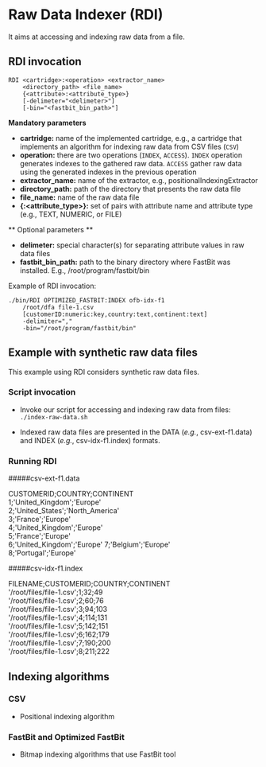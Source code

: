 # Raw Data Indexer (RDI) 

It aims at accessing and indexing raw data from a file. 

## RDI invocation

	RDI <cartridge>:<operation> <extractor_name> 
		<directory_path> <file_name> 
		{<attribute>:<attribute_type>} 
		[-delimeter="<delimeter>"] 
		[-bin="<fastbit_bin_path>"]

**Mandatory parameters**

* **cartridge:** name of the implemented cartridge, e.g., a cartridge that implements an algorithm for indexing raw data from CSV files (`CSV`)
* **operation:** there are two operations (`INDEX`, `ACCESS`). `INDEX` operation generates indexes to the gathered raw data. `ACCESS` gather raw data using the generated indexes in the previous operation
* **extractor_name:** name of the extractor, e.g., positionalIndexingExtractor
* **directory_path:** path of the directory that presents the raw data file
* **file_name:** name of the raw data file
* **{<attribute>:<attribute_type>}:** set of pairs with attribute name and attribute type (e.g., TEXT, NUMERIC, or FILE)

** Optional parameters **

* **delimeter:** special character(s) for separating attribute values in raw data files
* **fastbit_bin_path:** path to the binary directory where FastBit was installed. E.g., /root/program/fastbit/bin

Example of RDI invocation:

	./bin/RDI OPTIMIZED_FASTBIT:INDEX ofb-idx-f1 
		/root/dfa file-1.csv 
		[customerID:numeric:key,country:text,continent:text] 
		-delimiter="," 
		-bin="/root/program/fastbit/bin"


## Example with synthetic raw data files

This example using RDI considers synthetic raw data files.

### Script invocation

* Invoke our script for accessing and indexing raw data from files:
`./index-raw-data.sh`

* Indexed raw data files are presented in the DATA (<i>e.g.</i>, csv-ext-f1.data) and INDEX (<i>e.g.</i>, csv-idx-f1.index) formats.

### Running RDI

#####csv-ext-f1.data
> 
CUSTOMERID;COUNTRY;CONTINENT    
1;'United_Kingdom';'Europe'  
2;'United_States';'North_America'  
3;'France';'Europe'   
4;'United_Kingdom';'Europe'  
5;'France';'Europe'  
6;'United_Kingdom';'Europe' 
7;'Belgium';'Europe'  
8;'Portugal';'Europe'  

#####csv-idx-f1.index
> 
FILENAME;CUSTOMERID;COUNTRY;CONTINENT    
'/root/files/file-1.csv';1;32;49  
'/root/files/file-1.csv';2;60;76  
'/root/files/file-1.csv';3;94;103  
'/root/files/file-1.csv';4;114;131  
'/root/files/file-1.csv';5;142;151  
'/root/files/file-1.csv';6;162;179  
'/root/files/file-1.csv';7;190;200  
'/root/files/file-1.csv';8;211;222  

## Indexing algorithms
### CSV
* Positional indexing algorithm

### FastBit and Optimized FastBit
* Bitmap indexing algorithms that use FastBit tool